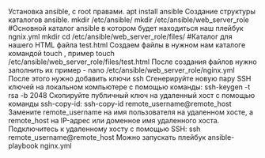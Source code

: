 Установка ansible, с root правами.
apt install ansible
Создание структуры каталогов ansible.
mkdir  /etc/ansible/
mkdir  /etc/ansible/web_server_role #Основной каталог ansible в котором будет находиться наш плейбук ngnix.yml
mkdir  cd /etc/ansible/web_server_role/files/ #Каталог для нашего HTML файла test.html 
Создаем файлы в нужном нам каталоге командой touch , пример touch /etc/ansible/web_server_role/files/test.html 
После создания файлов нужно заполнить их пример - nano /etc/ansible/web_server_role/nginx.yml
После этого нужно добавить ключи ssh 
Сгенерируйте новую пару SSH ключей на локальном компьютере с помощью команды: ssh-keygen -t rsa -b 2048
Скопируйте публичный ключ на удаленный хост с помощью команды ssh-copy-id: ssh-copy-id remote_username@remote_host 
Замените remote_username на имя пользователя на удаленном хосте, а remote_host на IP-адрес или доменное имя удаленного хоста.
Подключитесь к удаленному хосту с помощью SSH:  ssh remote_username@remote_host
Можно запускать плейбук ansible-playbook nginx.yml

